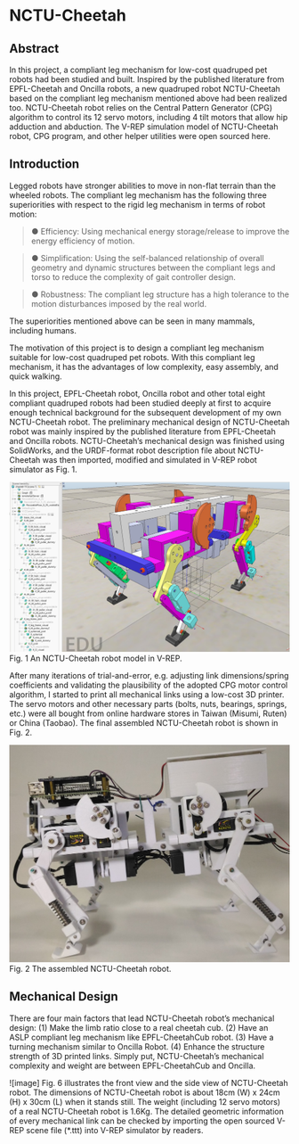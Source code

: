 # NCTU-Cheetah

## Abstract
In this project, a compliant leg mechanism for low-cost quadruped pet robots had been studied and built. Inspired by the published literature from EPFL-Cheetah and Oncilla robots, a new quadruped robot NCTU-Cheetah based on the compliant leg mechanism mentioned above had been realized too. NCTU-Cheetah robot relies on the Central Pattern Generator (CPG) algorithm to control its 12 servo motors, including 4 tilt motors that allow hip adduction and abduction. The V-REP simulation model of NCTU-Cheetah robot, CPG program, and other helper utilities were open sourced here. 

## Introduction
Legged robots have stronger abilities to move in non-flat terrain than the wheeled robots. The compliant leg mechanism has the following three superiorities with respect to the rigid leg mechanism in terms of robot motion:  

> ●	Efficiency: Using mechanical energy storage/release to improve the energy efficiency of motion.  

> ●	Simplification: Using the self-balanced relationship of overall geometry and dynamic structures between the compliant legs and torso to reduce the complexity of gait controller design.  

> ● Robustness: The compliant leg structure has a high tolerance to the motion disturbances imposed by the real world.  

The superiorities mentioned above can be seen in many mammals, including humans.

The motivation of this project is to design a compliant leg mechanism suitable for low-cost quadruped pet robots. With this compliant leg mechanism, it has the advantages of low complexity, easy assembly, and quick walking.  

In this project, EPFL-Cheetah robot, Oncilla robot and other total eight compliant quadruped robots had been studied deeply at first to acquire enough technical background for the subsequent development of my own NCTU-Cheetah robot. The preliminary mechanical design of NCTU-Cheetah robot was mainly inspired by the published literature from EPFL-Cheetah and Oncilla robots. NCTU-Cheetah’s mechanical design was finished using SolidWorks, and the URDF-format robot description file about NCTU-Cheetah was then imported, modified and simulated in V-REP robot simulator as Fig. 1.  
 
![image](https://github.com/kuanyusu/NCTU-Cheetah/blob/master/fig.1.jpg)
Fig. 1 An NCTU-Cheetah robot model in V-REP.  

After many iterations of trial-and-error, e.g. adjusting link dimensions/spring coefficients and validating the plausibility of the adopted CPG motor control algorithm, I started to print all mechanical links using a low-cost 3D printer. The servo motors and other necessary parts (bolts, nuts, bearings, springs, etc.) were all bought from online hardware stores in Taiwan (Misumi, Ruten) or China (Taobao).  The final assembled NCTU-Cheetah robot is shown in Fig. 2.  

![image](https://github.com/kuanyusu/NCTU-Cheetah/blob/master/fig.2.jpg)
Fig. 2  The assembled NCTU-Cheetah robot.  

## Mechanical Design
There are four main factors that lead NCTU-Cheetah robot’s mechanical design: (1) Make the limb ratio close to a real cheetah cub. (2)  Have an ASLP compliant leg mechanism like EPFL-CheetahCub robot. (3)  Have a turning mechanism similar to Oncilla Robot. (4) Enhance the structure strength of 3D printed links. Simply put, NCTU-Cheetah’s mechanical complexity and weight are between EPFL-CheetahCub and Oncilla.  

![image]
Fig. 6 illustrates the front view and the side view of NCTU-Cheetah robot. The dimensions of NCTU-Cheetah robot is about 18cm (W) x 24cm (H) x 30cm (L) when it stands still. The weight (including 12 servo motors) of a real NCTU-Cheetah robot is 1.6Kg. The detailed geometric information of every mechanical link can be checked by importing the open sourced V-REP scene file (*.ttt) into V-REP simulator by readers.
  
